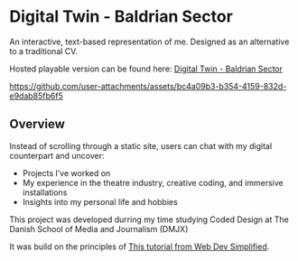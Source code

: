 # Digital Twin - Baldrian Sector

An interactive, text-based representation of me. Designed as an alternative to a traditional CV.

Hosted playable version can be found here: [Digital Twin - Baldrian Sector](digitalpersona.netlify.app)

https://github.com/user-attachments/assets/bc4a09b3-b354-4159-832d-e9dab85fb6f5

## Overview

Instead of scrolling through a static site, users can chat with my digital counterpart and uncover:
- Projects I’ve worked on
- My experience in the theatre industry, creative coding, and immersive installations
- Insights into my personal life and hobbies

This project was developed durring my time studying Coded Design at The Danish School of Media and Journalism (DMJX)

It was build on the principles of [This tutorial from Web Dev Simplified](https://www.youtube.com/watch?v=R1S_NhKkvGA).
